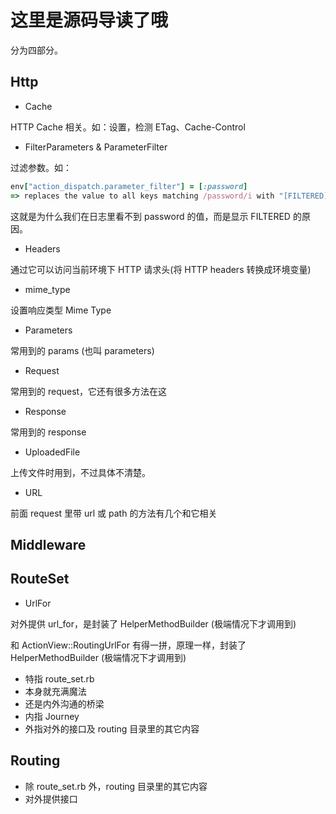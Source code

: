 # 这里是源码导读了哦

分为四部分。

## Http

- Cache

HTTP Cache 相关。如：设置，检测 ETag、Cache-Control

- FilterParameters & ParameterFilter

过滤参数。如：

```ruby
env["action_dispatch.parameter_filter"] = [:password]
=> replaces the value to all keys matching /password/i with "[FILTERED]"
```
这就是为什么我们在日志里看不到 password 的值，而是显示 FILTERED 的原因。

- Headers

通过它可以访问当前环境下 HTTP 请求头(将 HTTP headers 转换成环境变量)

- mime_type

设置响应类型 Mime Type

- Parameters

常用到的 params (也叫 parameters)

- Request

常用到的 request，它还有很多方法在这

- Response

常用到的 response

- UploadedFile

上传文件时用到，不过具体不清楚。

- URL

前面 request 里带 url 或 path 的方法有几个和它相关

## Middleware

## RouteSet

- UrlFor

对外提供 url_for，是封装了 HelperMethodBuilder (极端情况下才调用到)

和 ActionView::RoutingUrlFor 有得一拼，原理一样，封装了 HelperMethodBuilder (极端情况下才调用到)

- 特指 route_set.rb
- 本身就充满魔法
- 还是内外沟通的桥梁
- 内指 Journey
- 外指对外的接口及 routing 目录里的其它内容

## Routing

- 除 route_set.rb 外，routing 目录里的其它内容
- 对外提供接口
